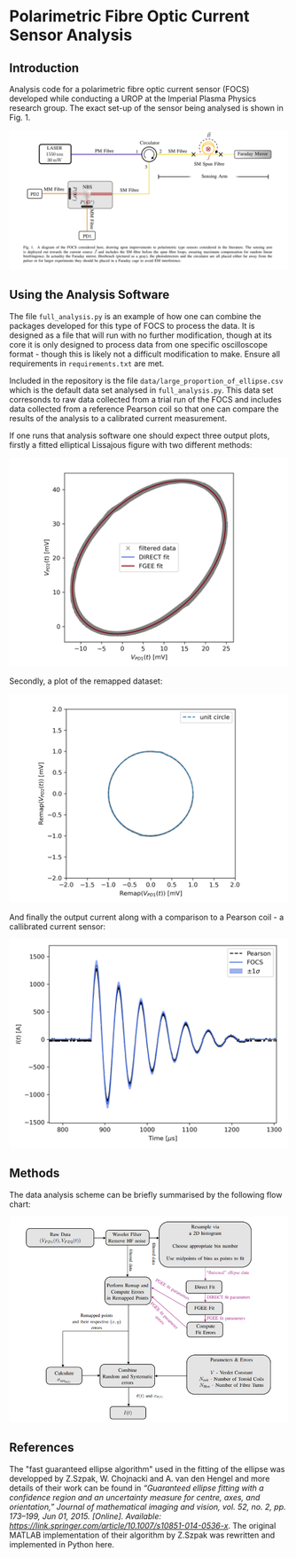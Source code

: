 # Polarimetric Fibre Optic Current Sensor Analysis

## Introduction

Analysis code for a polarimetric fibre optic current sensor (FOCS) developed while conducting a UROP at the Imperial Plasma Physics research group. The exact set-up of the sensor being analysed is shown in Fig. 1.

![fibre optic current sensor diagram (Fig. 1)](images/sensor_diagram.png)

## Using the Analysis Software

The file ```full_analysis.py``` is an example of how one can combine the packages developed for this type of FOCS to process the data. It is designed as a file that will run with no further modification, though at its core it is only designed to process data from one specific oscilloscope format - though this is likely not a difficult modification to make. Ensure all requirements in ```requirements.txt``` are met.

Included in the repository is the file ```data/large_proportion_of_ellipse.csv``` which is the default data set analysed in ```full_analysis.py```. This data set corresonds to raw data collected from a trial run of the FOCS and includes data collected from a reference Pearson coil so that one can compare the results of the analysis to a calibrated current measurement.

If one runs that analysis software one should expect three output plots, firstly a fitted elliptical Lissajous figure with two different methods:

![fitted ellipse (Fig. 2)](images/fitcomparison.png)

Secondly, a plot of the remapped dataset:

![remapped dataset (Fig. 3)](images/remapped.png)

And finally the output current along with a comparison to a Pearson coil - a callibrated current sensor:

![current plot (Fig. 4)](images/current.png)

## Methods

The data analysis scheme can be briefly summarised by the following flow chart:

![data analysis flow chart (Fig. 5)](images/flowchart.png)

## References

The "fast guaranteed ellipse algorithm" used in the fitting of the ellipse was developped by Z.Szpak, W. Chojnacki and A. van den Hengel and more details of their work can be found in *“Guaranteed ellipse fitting with a confidence region and an uncertainty measure for centre, axes, and orientation,” Journal of mathematical imaging and vision, vol. 52, no. 2, pp. 173–199, Jun 01, 2015. [Online]. Available: https://link.springer.com/article/10.1007/s10851-014-0536-x*. The original MATLAB implementation of their algorithm by Z.Szpak was rewritten and implemented in Python here.
